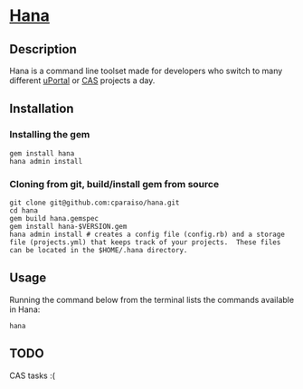 # [Hana](http://en.wikipedia.org/wiki/Hana_Highway)

## Description
Hana is a command line toolset made for developers who switch to many different [uPortal](http://www.jasig.org/uportal) or [CAS](http://www.jasig.org/cas) projects a day.

## Installation
### Installing the gem
    gem install hana
    hana admin install
### Cloning from git, build/install gem from source
    git clone git@github.com:cparaiso/hana.git
    cd hana
    gem build hana.gemspec
    gem install hana-$VERSION.gem
    hana admin install # creates a config file (config.rb) and a storage file (projects.yml) that keeps track of your projects.  These files can be located in the $HOME/.hana directory.

## Usage
Running the command below from the terminal lists the commands available in Hana:

    hana

## TODO
CAS tasks :(